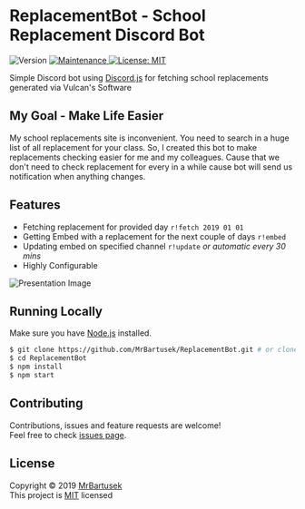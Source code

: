 # ReplacementBot - School Replacement Discord Bot
<p>
  <img alt="Version" src="https://img.shields.io/badge/version-1.0.0-blue.svg" />
  <a href="https://github.com/MrBartusek/ReplacementBot/graphs/commit-activity" target="_blank">
    <img alt="Maintenance" src="https://img.shields.io/badge/Maintained%3F-yes-green.svg" />
  </a>
  <a href="https://github.com/MrBartusek/ReplacementBot/blob/master/LICENSE" target="_blank">
    <img alt="License: MIT" src="https://img.shields.io/github/license/MrBartusek/replacement-bot" />
  </a>
</p>

Simple Discord bot using [Discord.js](https://github.com/discordjs/discord.js) for fetching school replacements generated via Vulcan's Software

## My Goal - Make Life Easier
My school replacements site is inconvenient. You need to search in a huge list of all replacement for your class. So, I created this bot to make replacements checking easier for me and my colleagues.
Cause that we don't need to check replacement for every in a while cause bot will send us notification when anything changes.

## Features
- Fetching replacement for provided day `r!fetch 2019 01 01`
- Getting Embed with a replacement for the next couple of days `r!embed`
- Updating embed on specified channel `r!update` *or automatic every 30 mins*
- Highly Configurable

![Presentation Image](https://i.imgur.com/VkOw4BI.png)

## Running Locally
Make sure you have [Node.js](https://nodejs.org/en/download) installed.

```sh
$ git clone https://github.com/MrBartusek/ReplacementBot.git # or clone your own fork
$ cd ReplacementBot
$ npm install
$ npm start
```

## Contributing

Contributions, issues and feature requests are welcome!<br />Feel free to check [issues page](https://github.com/MrBartusek/ReplacementBot/issues).

## License

Copyright © 2019 [MrBartusek](https://github.com/MrBartusek)<br />
This project is [MIT](https://github.com/MrBartusek/ReplacementBot/blob/master/LICENSE) licensed
